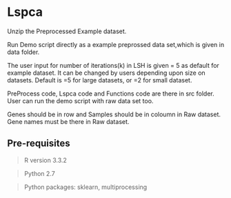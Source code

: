 # Lspca

Unzip the Preprocessed Example dataset.


Run  Demo script directly as a example preprossed data set,which is given in data folder.


The user input for number of iterations(k) in LSH is given = 5 as default for example dataset. It can be changed by users depending upon size on datasets. Default is =5 for large datasets, or =2  for small dataset.


PreProcess code, Lspca code and Functions code are there in src folder. User can run the demo script with raw data set too.

Genes should be in row and Samples should be in coloumn in Raw dataset. Gene names must be there in Raw dataset.

## Pre-requisites

> R version  3.3.2

> Python 2.7

> Python packages: sklearn, multiprocessing
